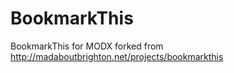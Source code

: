 BookmarkThis
============

BookmarkThis for MODX forked from http://madaboutbrighton.net/projects/bookmarkthis
